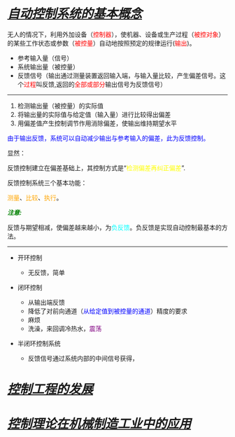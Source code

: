 # ***<u>自动控制系统的基本概念</u>***

无人的情况下，利用外加设备（<font color="red">控制器</font>），使机器、设备或生产过程（<font color="red">被控对象</font>）的某些工作状态或参数（<font color="red">被控量</font>）自动地按照预定的规律运行(<font color="red">输出</font>)。

* 参考输入量（信号）
* 系统输出量（被控量）
* 反馈信号（输出通过测量装置返回输入端，与输入量比较，产生偏差信号。这个<font color="red">过程</font>叫反馈,返回的<font color="red">全部或部分</font>输出信号为反馈信号）

***

1. 检测输出量（被控量）的实际值
2. 将输出量的实际值与给定值（输入量）进行比较得出偏差
3. 用偏差值产生控制调节作用消除偏差，使输出维持期望水平

<font color="blue"> 由于输出反馈，系统可以自动减少输出与参考输入的偏差，此为反馈控制。</font>

显然：

​			反馈控制建立在偏差基础上，其控制方式是“<font color="yellow">检测偏差再纠正偏差</font>”.

反馈控制系统三个基本功能：

​			<font color="orange">测量</font>、<font color="orange">比较</font>、<font color="orange">执行</font>。

***<font color='green'>注意:</font>***

​			反馈与期望相减，使偏差越来越小，为<font color="cyan">负反馈</font>。负反馈是实现自动控制最基本的方法。

***

* 开环控制

	* 无反馈，简单

* 闭环控制 

  * 从输出端反馈
  * 降低了对前向通道（<font color="blue">从给定值到被控量的通道</font>）精度的要求
  * 麻烦
  * 洗澡，来回调冷热水，<font color="purple">震荡</font>
  




* 半闭环控制系统

  * 反馈信号通过系统内部的中间信号获得，

# ***<u>控制工程的发展</u>***



# ***<u>控制理论在机械制造工业中的应用</u>***